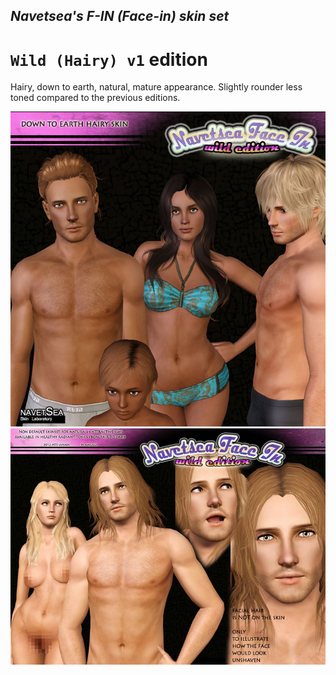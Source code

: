 ## _Navetsea's F-IN (Face-in) skin set_
# `Wild (Hairy) v1` edition

Hairy, down to earth, natural, mature appearance.
Slightly rounder less toned compared to the previous editions.

![Wild/Hairy v1 - 1](/_PREVIEW/03%20Wild%20(Hairy)%20v1-1.jpg)
![Wild/Hairy v1 - 2](/_PREVIEW/03%20Wild%20(Hairy)%20v1-2.jpeg)
